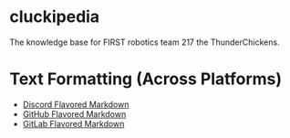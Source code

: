 # cluckipedia
The knowledge base for FIRST robotics team 217 the ThunderChickens.

# Text Formatting (Across Platforms)
- [Discord Flavored Markdown](https://support.discord.com/hc/en-us/articles/210298617-Markdown-Text-101-Chat-Formatting-Bold-Italic-Underline)
- [GitHub Flavored Markdown](https://docs.github.com/en/get-started/writing-on-github/getting-started-with-writing-and-formatting-on-github/basic-writing-and-formatting-syntax)
- [GitLab Flavored Markdown](https://docs.gitlab.com/user/markdown/)